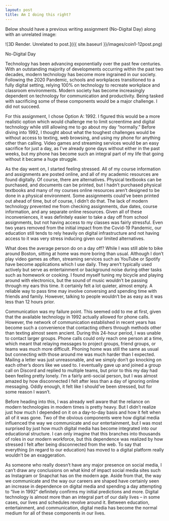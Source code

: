 ```yaml
---
layout: post
title: Am I doing this right?
---
```


Below should have a previous writing assignment (No-Digital Day) along with an unrelated image:

![3D Render. Unrelated to post.]({{ site.baseurl }}/images/coin1-12post.png)



No-Digital Day

Technology has been advancing exponentially over the past few centuries. With an outstanding majority of developments occurring within the past two decades, modern technology has become more ingrained in our society. Following the 2020 Pandemic, schools and workplaces transitioned to a fully digital setting, relying 100% on technology to recreate workplace and classroom environments. Modern society has become increasingly dependent on technology for communication and productivity. Being tasked with sacrificing some of these components would be a major challenge. I did not succeed.

For this assignment, I chose Option A: 1992. I figured this would be a more realistic option which would challenge me to limit screentime and digital technology while still allowing me to go about my day “normally.” Before diving into 1992, I thought about what the toughest challenges would be without access to texting, web browsing, and using my phone for anything other than calling. Video games and streaming services would be an easy sacrifice for just a day, as I’ve already gone days without either in the past weeks, but my phone has become such an integral part of my life that going without it became a huge struggle.
	
As the day went on, I started feeling stressed. All of my course information and assignments are posted online, and all of my academic resources are found digitally. Of course, there are alternatives. Physical textbooks can be purchased, and documents can be printed, but I hadn’t purchased physical textbooks and many of my courses online resources aren’t designed to be done in a physical environment. Some assignments could’ve been printed out ahead of time, but of course, I didn’t do that. The lack of modern technology prevented me from checking assignments, due dates, course information, and any separate online resources. Given all of these inconveniences, it was definitely easier to take a day off from school assignments, but not having access to my classes was fairly stressful. Even two years removed from the initial impact from the Covid-19 Pandemic, our education still tends to rely heavily on digital infrastructure and not having access to it was very stress inducing given our limited alternatives.

What does the average person do on a day off? While I was still able to bike around Boston, sitting at home was more boring than usual. Although I don’t play video games as often, streaming services such as YouTube or Spotify have become applications which I use daily. They aren’t typically used actively but serve as entertainment or background noise during other tasks such as homework or cooking. I found myself tuning my bicycle and playing around with electronics, but the sound of music wouldn’t be passing through my ears this time. It certainly felt a lot quieter, almost empty. A reliable way to pass time may involve conversing and spending time with friends and family. However, talking to people wouldn’t be as easy as it was less than 12 hours prior.

Communication was my failure point.  This seemed odd to me at first, given that the available technology in 1992 actually allowed for phone calls. However, the network of communication established in recent years has become such a convenience that contacting others through methods other than texting almost seem ancient. During this 24-hour period, I was unable to contact larger groups. Phone calls could only reach one person at a time, which meant that relaying messages to project groups, friend groups, or teams was much more difficult. Phoning home was still the same as usual but connecting with those around me was much harder than I expected. Mailing a letter was just unreasonable, and we simply don’t go knocking on each other’s doors like we used to. I eventually gave up and joined a group call on Discord and replied to multiple teams, but prior to this my day had been feeling pretty lonely. I’m a fairly anti-social person, but I was almost amazed by how disconnected I felt after less than a day of ignoring online messaging. Oddly enough, it felt like I should’ve been stressed, but for some reason I wasn’t.

Before heading into this, I was already well aware that the reliance on modern technologies in modern times is pretty heavy. But I didn’t realize just how much I depended on it on a day-to-day basis and how it felt when all of it was gone. Two of the obvious components were how digital media influenced the way we communicate and our entertainment, but I was most surprised by just how much digital media has become integrated into our educational structure. I can only imagine that this branches into thousands of roles in our modern workforce, but this dependence was realized by how stressed I felt after being disconnected from the web. To say that everything (in regard to our education) has moved to a digital platform really wouldn’t be an exaggeration. 

As someone who really doesn’t have any major presence on social media, I can’t draw any conclusions on what kind of impact social media sites such as Instagram or Snapchat has on the modern age. Aside from that, the way we communicate and the way our careers are shaped have certainly seen an increase in dependence on digital media and spending a day attempting to “live in 1992” definitely confirms my initial predictions and more. Digital technology is almost more than an integral part of our daily lives – in some cases, our lives and schedules revolve around it. Between education, entertainment, and communication, digital media has become the normal medium for all of these components in our lives.
